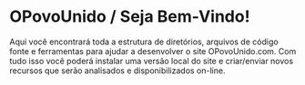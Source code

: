# OPovoUnido / Seja Bem-Vindo!

Aqui você encontrará toda a estrutura de diretórios, arquivos de código fonte e
ferramentas para ajudar a desenvolver o site OPovoUnido.com. Com tudo isso você
poderá instalar uma versão local do site e criar/enviar novos recursos que serão
analisados e disponibilizados on-line.